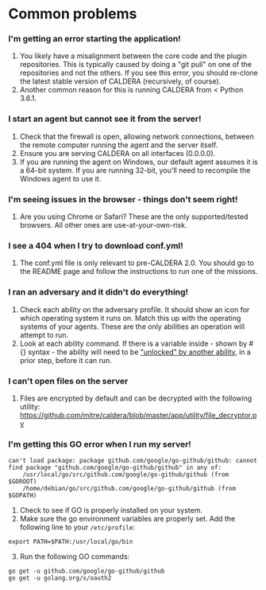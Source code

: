 # Common problems

### I'm getting an error starting the application!

1. You likely have a misalignment between the core code and the plugin repositories. This is typically caused by doing a "git pull" on one of the repositories and not the others. If you see this error, you should re-clone the latest stable version of CALDERA (recursively, of course).
2. Another common reason for this is running CALDERA from < Python 3.6.1.

### I start an agent but cannot see it from the server!

1. Check that the firewall is open, allowing network connections, between the remote computer running the agent and the server itself. 
2. Ensure you are serving CALDERA on all interfaces (0.0.0.0). 
3. If you are running the agent on Windows, our default agent assumes it is a 64-bit system. If you are running 32-bit, you'll need to recompile the Windows agent to use it. 

### I'm seeing issues in the browser - things don't seem right!

1. Are you using Chrome or Safari? These are the only supported/tested browsers. All other ones are use-at-your-own-risk.

### I see a 404 when I try to download conf.yml!

1. The conf.yml file is only relevant to pre-CALDERA 2.0. You should go to the README page and follow the instructions to run one of the missions. 

### I ran an adversary and it didn't do everything!

1. Check each ability on the adversary profile. It should show an icon for which operating system it runs on. Match this up with the operating systems of your agents. These are the only abilities an operation will attempt to run.
2. Look at each ability command. If there is a variable inside - shown by #{} syntax - the ability will need to be ["unlocked" by another ability](Learning-the-terminology.html#what-is-an-ability), in a prior step, before it can run. 

### I can't open files on the server
1. Files are encrypted by default and can be decrypted with the following utility: <https://github.com/mitre/caldera/blob/master/app/utility/file_decryptor.py> 

### I'm getting this GO error when I run my server!
```
can't load package: package github.com/google/go-github/github: cannot find package "github.com/google/go-github/github" in any of:
	/usr/local/go/src/github.com/google/go-github/github (from $GOROOT)
	/home/debian/go/src/github.com/google/go-github/github (from $GOPATH)
```

1. Check to see if GO is properly installed on your system.
2. Make sure the go environment variables are properly set. Add the following line to your `/etc/profile`:
```
export PATH=$PATH:/usr/local/go/bin
````
3. Run the following GO commands:
```
go get -u github.com/google/go-github/github
go get -u golang.org/x/oauth2
```
